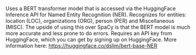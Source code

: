 Uses a BERT transformer model that is accessed via the HuggingFace Inference API for Named Entity Recognition (NER). Recognizes for entities: location (LOC), organizations (ORG), person (PER) and Miscellaneous (MISC). The upside of using this over SpaCy is that the BERT model is much more accurate and less prone to do errors. Requires an API key from HuggingFace, which you can get by signing up on HuggingFace. More information here: https://huggingface.co/dslim/bert-base-NER